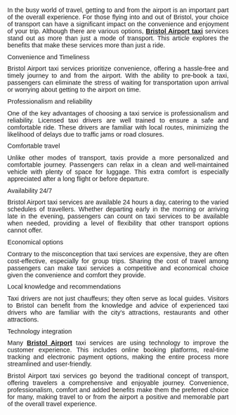 <p style='margin-top:0cm;margin-right:0cm;margin-bottom:8.0pt;margin-left:0cm;font-size:11.0pt;font-family:"Calibri",sans-serif;text-align:justify;'>In the busy world of travel, getting to and from the airport is an important part of the overall experience. For those flying into and out of Bristol, your choice of transport can have a significant impact on the convenience and enjoyment of your trip. Although there are various options, <strong><a href="https://bristolairporttaxi.co.uk/">Bristol Airport taxi</a></strong> services stand out as more than just a mode of transport. This article explores the benefits that make these services more than just a ride.</p>
<p style='margin-top:0cm;margin-right:0cm;margin-bottom:8.0pt;margin-left:0cm;font-size:11.0pt;font-family:"Calibri",sans-serif;text-align:justify;'>Convenience and Timeliness</p>
<p style='margin-top:0cm;margin-right:0cm;margin-bottom:8.0pt;margin-left:0cm;font-size:11.0pt;font-family:"Calibri",sans-serif;text-align:justify;'>Bristol Airport taxi services prioritize convenience, offering a hassle-free and timely journey to and from the airport. With the ability to pre-book a taxi, passengers can eliminate the stress of waiting for transportation upon arrival or worrying about getting to the airport on time.</p>
<p style='margin-top:0cm;margin-right:0cm;margin-bottom:8.0pt;margin-left:0cm;font-size:11.0pt;font-family:"Calibri",sans-serif;text-align:justify;'>Professionalism and reliability</p>
<p style='margin-top:0cm;margin-right:0cm;margin-bottom:8.0pt;margin-left:0cm;font-size:11.0pt;font-family:"Calibri",sans-serif;text-align:justify;'>One of the key advantages of choosing a taxi service is professionalism and reliability. Licensed taxi drivers are well trained to ensure a safe and comfortable ride. These drivers are familiar with local routes, minimizing the likelihood of delays due to traffic jams or road closures.</p>
<p style='margin-top:0cm;margin-right:0cm;margin-bottom:8.0pt;margin-left:0cm;font-size:11.0pt;font-family:"Calibri",sans-serif;text-align:justify;'>Comfortable travel</p>
<p style='margin-top:0cm;margin-right:0cm;margin-bottom:8.0pt;margin-left:0cm;font-size:11.0pt;font-family:"Calibri",sans-serif;text-align:justify;'>Unlike other modes of transport, taxis provide a more personalized and comfortable journey. Passengers can relax in a clean and well-maintained vehicle with plenty of space for luggage. This extra comfort is especially appreciated after a long flight or before departure.</p>
<p style='margin-top:0cm;margin-right:0cm;margin-bottom:8.0pt;margin-left:0cm;font-size:11.0pt;font-family:"Calibri",sans-serif;text-align:justify;'>Availability 24/7</p>
<p style='margin-top:0cm;margin-right:0cm;margin-bottom:8.0pt;margin-left:0cm;font-size:11.0pt;font-family:"Calibri",sans-serif;text-align:justify;'>Bristol Airport taxi services are available 24 hours a day, catering to the varied schedules of travellers. Whether departing early in the morning or arriving late in the evening, passengers can count on taxi services to be available when needed, providing a level of flexibility that other transport options cannot offer.</p>
<p style='margin-top:0cm;margin-right:0cm;margin-bottom:8.0pt;margin-left:0cm;font-size:11.0pt;font-family:"Calibri",sans-serif;text-align:justify;'>Economical options</p>
<p style='margin-top:0cm;margin-right:0cm;margin-bottom:8.0pt;margin-left:0cm;font-size:11.0pt;font-family:"Calibri",sans-serif;text-align:justify;'>Contrary to the misconception that taxi services are expensive, they are often cost-effective, especially for group trips. Sharing the cost of travel among passengers can make taxi services a competitive and economical choice given the convenience and comfort they provide.</p>
<p style='margin-top:0cm;margin-right:0cm;margin-bottom:8.0pt;margin-left:0cm;font-size:11.0pt;font-family:"Calibri",sans-serif;text-align:justify;'>Local knowledge and recommendations</p>
<p style='margin-top:0cm;margin-right:0cm;margin-bottom:8.0pt;margin-left:0cm;font-size:11.0pt;font-family:"Calibri",sans-serif;text-align:justify;'>Taxi drivers are not just chauffeurs; they often serve as local guides. Visitors to Bristol can benefit from the knowledge and advice of experienced taxi drivers who are familiar with the city&apos;s attractions, restaurants and other attractions.</p>
<p style='margin-top:0cm;margin-right:0cm;margin-bottom:8.0pt;margin-left:0cm;font-size:11.0pt;font-family:"Calibri",sans-serif;text-align:justify;'>Technology integration</p>
<p style='margin-top:0cm;margin-right:0cm;margin-bottom:8.0pt;margin-left:0cm;font-size:11.0pt;font-family:"Calibri",sans-serif;text-align:justify;'>Many <strong><a href="https://en.wikipedia.org/wiki/Bristol_Airport">Bristol Airport</a></strong> taxi services are using technology to improve the customer experience. This includes online booking platforms, real-time tracking and electronic payment options, making the entire process more streamlined and user-friendly.</p>
<p style='margin-top:0cm;margin-right:0cm;margin-bottom:8.0pt;margin-left:0cm;font-size:11.0pt;font-family:"Calibri",sans-serif;text-align:justify;'>Bristol Airport taxi services go beyond the traditional concept of transport, offering travelers a comprehensive and enjoyable journey. Convenience, professionalism, comfort and added benefits make them the preferred choice for many, making travel to or from the airport a positive and memorable part of the overall travel experience.</p>
